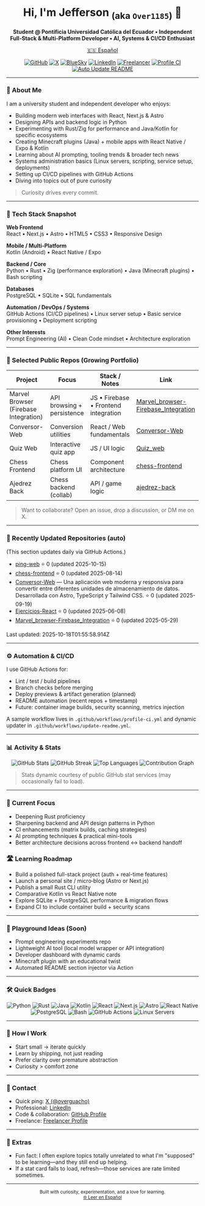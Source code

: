 <!--
Primary profile README (English)
Secondary language version: README.es.md
-->

<h1 align="center">Hi, I'm Jefferson <sub>(aka <code>Over1185</code>)</sub> 👋</h1>

<p align="center">
  <strong>Student @ Pontificia Universidad Católica del Ecuador • Independent Full‑Stack & Multi‑Platform Developer • AI, Systems & CI/CD Enthusiast</strong>
</p>

<p align="center">
  <a href="README.es.md">🇪🇸 Español</a>
</p>

<p align="center">
  <a href="https://github.com/Over1185"><img src="https://img.shields.io/badge/GitHub-Over1185-181717?logo=github" alt="GitHub"></a>
  <a href="https://x.com/overguacho"><img src="https://img.shields.io/badge/X-@overguacho-000000?logo=x" alt="X"></a>
  <a href="https://bsky.app/profile/overguacho.bsky.social"><img src="https://img.shields.io/badge/BlueSky-overguacho-0285FF?logo=bluesky" alt="BlueSky"></a>
  <a href="https://www.linkedin.com/in/jefferson-manuel-cuervo-castillo-531584362"><img src="https://img.shields.io/badge/LinkedIn-Profile-0A66C2?logo=linkedin" alt="LinkedIn"></a>
  <a href="https://www.freelancer.com/u/Over1185"><img src="https://img.shields.io/badge/Freelancer-Hire%20Me-29B2FE?logo=freelancer" alt="Freelancer"></a>
  <a href="https://github.com/Over1185/Over1185/actions/workflows/profile-ci.yml"><img src="https://github.com/Over1185/Over1185/actions/workflows/profile-ci.yml/badge.svg" alt="Profile CI"></a>
  <a href="https://github.com/Over1185/Over1185/actions/workflows/update-readme.yml"><img src="https://github.com/Over1185/Over1185/actions/workflows/update-readme.yml/badge.svg" alt="Auto Update README"></a>
</p>

---

### 🚀 About Me
I am a university student and independent developer who enjoys:
- Building modern web interfaces with React, Next.js & Astro
- Designing APIs and backend logic in Python
- Experimenting with Rust/Zig for performance and Java/Kotlin for specific ecosystems
- Creating Minecraft plugins (Java) + mobile apps with React Native / Expo & Kotlin
- Learning about AI prompting, tooling trends & broader tech news
- Systems administration basics (Linux servers, scripting, service setup, deployments)
- Setting up CI/CD pipelines with GitHub Actions
- Diving into topics out of pure curiosity

> Curiosity drives every commit.

---

### 🧰 Tech Stack Snapshot

**Web Frontend**  
React • Next.js • Astro • HTML5 • CSS3 • Responsive Design

**Mobile / Multi‑Platform**  
Kotlin (Android) • React Native / Expo

**Backend / Core**  
Python • Rust • Zig (performance exploration) • Java (Minecraft plugins) • Bash scripting

**Databases**  
PostgreSQL • SQLite • SQL fundamentals

**Automation / DevOps / Systems**  
GitHub Actions (CI/CD pipelines) • Linux server setup • Basic service provisioning • Deployment scripting

**Other Interests**  
Prompt Engineering (AI) • Clean Code mindset • Architecture exploration

---

### 📂 Selected Public Repos (Growing Portfolio)

| Project | Focus | Stack / Notes | Link |
|--------|-------|---------------|------|
| Marvel Browser (Firebase Integration) | API browsing + persistence | JS • Firebase • Frontend integration | [Marvel_browser-Firebase_Integration](https://github.com/Over1185/Marvel_browser-Firebase_Integration) |
| Conversor-Web | Conversion utilities | React / Web fundamentals | [Conversor-Web](https://github.com/Over1185/Conversor-Web) |
| Quiz Web | Interactive quiz app | JS / UI logic | [Quiz_web](https://github.com/Over1185/Quiz_web) |
| Chess Frontend | Chess platform UI | Component architecture | [chess-frontend](https://github.com/Over1185/chess-frontend) |
| Ajedrez Back | Chess backend (collab) | API / game logic | [ajedrez-back](https://github.com/Ame314/ajedrez-back) |

> Want to collaborate? Open an issue, drop a discussion, or DM me on X.

---

### 🔄 Recently Updated Repositories (auto)
(This section updates daily via GitHub Actions.)

<!--RECENT_REPOS:START-->
- [ping-web](https://github.com/Over1185/ping-web) ⭐ 0 (updated 2025-10-15)
- [chess-frontend](https://github.com/Over1185/chess-frontend) ⭐ 0 (updated 2025-08-14)
- [Conversor-Web](https://github.com/Over1185/Conversor-Web) — Una aplicación web moderna y responsiva para convertir entre diferentes unidades de almacenamiento de datos. Desarrollada con Astro, TypeScript y Tailwind CSS. ⭐ 0 (updated 2025-09-19)
- [Ejercicios-React](https://github.com/Over1185/Ejercicios-React) ⭐ 0 (updated 2025-06-08)
- [Marvel_browser-Firebase_Integration](https://github.com/Over1185/Marvel_browser-Firebase_Integration) ⭐ 0 (updated 2025-05-29)
<!--RECENT_REPOS:END-->

<!--LAST_UPDATE:START-->
Last updated: 2025-10-18T01:55:58.914Z
<!--LAST_UPDATE:END-->

---

### ⚙️ Automation & CI/CD
I use GitHub Actions for:  
- Lint / test / build pipelines  
- Branch checks before merging  
- Deploy previews & artifact generation (planned)  
- README automation (recent repos + timestamp)  
- Future: container image builds, security scanning, metrics injection

A sample workflow lives in `.github/workflows/profile-ci.yml` and dynamic updater in `.github/workflows/update-readme.yml`.

---

### 📊 Activity & Stats

<div align="center">

<picture>
  <source media="(prefers-color-scheme: dark)" srcset="https://github-readme-stats.vercel.app/api?username=Over1185&show_icons=true&theme=tokyonight&rank_icon=github">
  <img alt="GitHub Stats" src="https://github-readme-stats.vercel.app/api?username=Over1185&show_icons=true">
</picture>

<picture>
  <source media="(prefers-color-scheme: dark)" srcset="https://github-readme-streak-stats.herokuapp.com?user=Over1185&theme=tokyonight">
  <img alt="GitHub Streak" src="https://github-readme-streak-stats.herokuapp.com?user=Over1185">
</picture>

<picture>
  <source media="(prefers-color-scheme: dark)" srcset="https://github-readme-stats.vercel.app/api/top-langs/?username=Over1185&layout=compact&langs_count=8&theme=tokyonight">
  <img alt="Top Languages" src="https://github-readme-stats.vercel.app/api/top-langs/?username=Over1185&layout=compact&langs_count=8">
</picture>

<picture>
  <source media="(prefers-color-scheme: dark)" srcset="https://github-readme-activity-graph.vercel.app/graph?username=Over1185&theme=tokyo-night">
  <img alt="Contribution Graph" src="https://github-readme-activity-graph.vercel.app/graph?username=Over1185&theme=github-light">
</picture>

</div>

> Stats dynamic courtesy of public GitHub stat services (may occasionally fail to load).

---

### 🧠 Current Focus
- Deepening Rust proficiency
- Sharpening backend and API design patterns in Python
- CI enhancements (matrix builds, caching strategies)
- AI prompting techniques & practical mini-tools
- Better architecture decisions across frontend ↔ backend handoff

### 🛣️ Learning Roadmap
- Build a polished full-stack project (auth + real-time features)
- Launch a personal site / micro‑blog (Astro or Next.js)
- Publish a small Rust CLI utility
- Comparative Kotlin vs React Native note
- Explore SQLite + PostgreSQL performance & migration flows
- Expand CI to include container build + security scans

---

### 🧪 Playground Ideas (Soon)
- Prompt engineering experiments repo
- Lightweight AI tool (local model wrapper or API integration)
- Developer dashboard with dynamic cards
- Minecraft plugin with an educational twist
- Automated README section injector via Action

---

### 🛠 Quick Badges

<p align="center">
  <img src="https://img.shields.io/badge/Code-Python-blue?logo=python" alt="Python">
  <img src="https://img.shields.io/badge/Code-Rust-black?logo=rust" alt="Rust">
  <img src="https://img.shields.io/badge/Code-Java-red?logo=java" alt="Java">
  <img src="https://img.shields.io/badge/Code-Kotlin-7F52FF?logo=kotlin" alt="Kotlin">
  <img src="https://img.shields.io/badge/Frontend-React-61DAFB?logo=react" alt="React">
  <img src="https://img.shields.io/badge/Framework-Next.js-black?logo=nextdotjs" alt="Next.js">
  <img src="https://img.shields.io/badge/Framework-Astro-FF5D01?logo=astro" alt="Astro">
  <img src="https://img.shields.io/badge/Mobile-React%20Native-20232A?logo=react" alt="React Native">
  <img src="https://img.shields.io/badge/DB-PostgreSQL-316192?logo=postgresql" alt="PostgreSQL">
  <img src="https://img.shields.io/badge/Shell-Bash-4EAA25?logo=gnubash" alt="Bash">
  <img src="https://img.shields.io/badge/CI-GitHub%20Actions-2088FF?logo=githubactions" alt="GitHub Actions">
  <img src="https://img.shields.io/badge/Servers-Linux-34A853?logo=linux" alt="Linux Servers">
</p>

---

### 🧩 How I Work
- Start small → iterate quickly
- Learn by shipping, not just reading
- Prefer clarity over premature abstraction
- Curiosity > comfort zone

---

### 💬 Contact
- Quick ping: [X (@overguacho)](https://x.com/overguacho)
- Professional: [LinkedIn](https://www.linkedin.com/in/jefferson-manuel-cuervo-castillo-531584362)
- Code & collaboration: [GitHub Profile](https://github.com/Over1185)
- Freelance: [Freelancer Profile](https://www.freelancer.com/u/Over1185)

---

### 🎯 Extras
- Fun fact: I often explore topics totally unrelated to what I'm "supposed" to be learning—and they still end up helping.
- If a stat card fails to load, refresh—those services are rate limited sometimes.

---

<p align="center">
  <sub>Built with curiosity, experimentation, and a love for learning.</sub><br/>
  <sub><a href="README.es.md">🌐 Leer en Español</a></sub>
</p>
